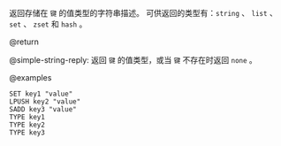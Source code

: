返回存储在 `键` 的值类型的字符串描述。
可供返回的类型有：`string` 、 `list` 、 `set` 、 `zset` 和 `hash` 。

@return

@simple-string-reply: 返回 `键` 的值类型，或当 `键` 不存在时返回 `none` 。

@examples

```cli
SET key1 "value"
LPUSH key2 "value"
SADD key3 "value"
TYPE key1
TYPE key2
TYPE key3
```
